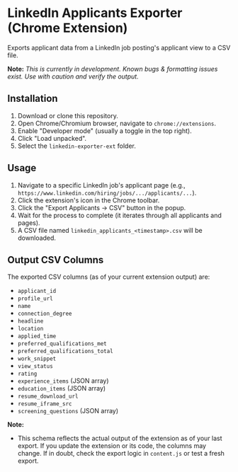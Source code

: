# LinkedIn Applicants Exporter (Chrome Extension)

Exports applicant data from a LinkedIn job posting's applicant view to a CSV file.

**Note:** _This is currently in development. Known bugs & formatting issues exist. Use with caution and verify the output._

## Installation

1.  Download or clone this repository.
2.  Open Chrome/Chromium browser, navigate to `chrome://extensions`.
3.  Enable "Developer mode" (usually a toggle in the top right).
4.  Click "Load unpacked".
5.  Select the `linkedin-exporter-ext` folder.

## Usage

1.  Navigate to a specific LinkedIn job's applicant page (e.g., `https://www.linkedin.com/hiring/jobs/.../applicants/...`).
2.  Click the extension's icon in the Chrome toolbar.
3.  Click the "Export Applicants → CSV" button in the popup.
4.  Wait for the process to complete (it iterates through all applicants and pages).
5.  A CSV file named `linkedin_applicants_<timestamp>.csv` will be downloaded.

## Output CSV Columns

The exported CSV columns (as of your current extension output) are:

- `applicant_id`
- `profile_url`
- `name`
- `connection_degree`
- `headline`
- `location`
- `applied_time`
- `preferred_qualifications_met`
- `preferred_qualifications_total`
- `work_snippet`
- `view_status`
- `rating`
- `experience_items` (JSON array)
- `education_items` (JSON array)
- `resume_download_url`
- `resume_iframe_src`
- `screening_questions` (JSON array)

**Note:**
- This schema reflects the actual output of the extension as of your last export. If you update the extension or its code, the columns may change. If in doubt, check the export logic in `content.js` or test a fresh export.
